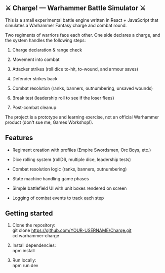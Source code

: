 ## ⚔️ Charge! — Warhammer Battle Simulator ⚔️

This is a small experimental battle engine written in React + JavaScript that simulates a Warhammer Fantasy charge and combat round.

Two regiments of warriors face each other. One side declares a charge, and the system handles the following steps:

1. Charge declaration & range check

1. Movement into combat

1. Attacker strikes (roll dice to-hit, to-wound, and armour saves)

1. Defender strikes back

1. Combat resolution (ranks, banners, outnumbering, unsaved wounds)

1. Break test (leadership roll to see if the loser flees)

1. Post-combat cleanup

The project is a prototype and learning exercise, not an official Warhammer product (don't sue me, Games Workshop!).

## Features

- Regiment creation with profiles (Empire Swordsmen, Orc Boys, etc.)

- Dice rolling system (rollD6, multiple dice, leadership tests)

- Combat resolution logic (ranks, banners, outnumbering)

- State machine handling game phases

- Simple battlefield UI with unit boxes rendered on screen

- Logging of combat events to track each step

## Getting started

1. Clone the repository: <br/>git clone https://github.com/YOUR-USERNAME/Charge.git<br/> cd warhammer-charge

1. Install dependencies: <br/>npm install
  
1. Run locally: <br/> npm run dev
